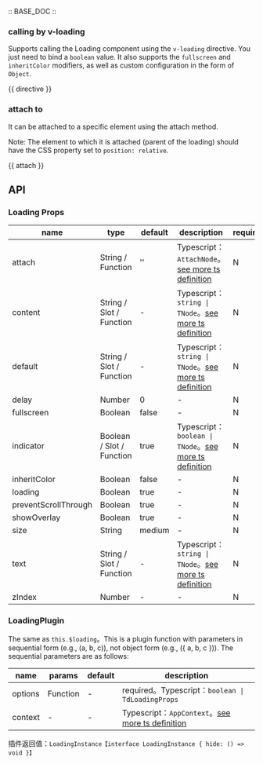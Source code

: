 :: BASE_DOC ::


### calling by v-loading

Supports calling the Loading component using the `v-loading` directive. You just need to bind a `boolean` value. It also supports the `fullscreen` and `inheritColor` modifiers, as well as custom configuration in the form of `Object`.

{{ directive }}

### attach to 

It can be attached to a specific element using the attach method.

Note: The element to which it is attached (parent of the loading) should have the CSS property set to `position: relative`.

{{ attach }}


## API

### Loading Props

name | type | default | description | required
-- | -- | -- | -- | --
attach | String / Function | '' | Typescript：`AttachNode`。[see more ts definition](https://github.com/Tencent/tdesign-vue-next/blob/develop/packages/components/common.ts) | N
content | String / Slot / Function | - | Typescript：`string \| TNode`。[see more ts definition](https://github.com/Tencent/tdesign-vue-next/blob/develop/packages/components/common.ts) | N
default | String / Slot / Function | - | Typescript：`string \| TNode`。[see more ts definition](https://github.com/Tencent/tdesign-vue-next/blob/develop/packages/components/common.ts) | N
delay | Number | 0 | \- | N
fullscreen | Boolean | false | \- | N
indicator | Boolean / Slot / Function | true | Typescript：`boolean \| TNode`。[see more ts definition](https://github.com/Tencent/tdesign-vue-next/blob/develop/packages/components/common.ts) | N
inheritColor | Boolean | false | \- | N
loading | Boolean | true | \- | N
preventScrollThrough | Boolean | true | \- | N
showOverlay | Boolean | true | \- | N
size | String | medium | \- | N
text | String / Slot / Function | - | Typescript：`string \| TNode`。[see more ts definition](https://github.com/Tencent/tdesign-vue-next/blob/develop/packages/components/common.ts) | N
zIndex | Number | - | \- | N

### LoadingPlugin

The same as `this.$loading`。This is a plugin function with parameters in sequential form (e.g., (a, b, c)), not object form (e.g., ({ a, b, c })). The sequential parameters are as follows:

name | params | default | description
-- | -- | -- | --
options | Function | - | required。Typescript：`boolean \| TdLoadingProps`
context | \- | - | Typescript：`AppContext`。[see more ts definition](https://github.com/Tencent/tdesign-vue-next/blob/develop/packages/components/common.ts)

插件返回值：`LoadingInstance【interface LoadingInstance { hide: () => void }】`

